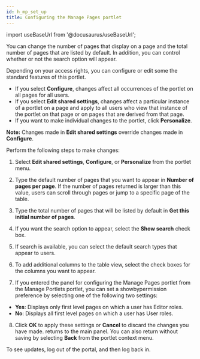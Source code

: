 ```yaml
---
id: h_mp_set_up
title: Configuring the Manage Pages portlet
---
```

import useBaseUrl from '@docusaurus/useBaseUrl';



You can change the number of pages that display on a page and the total number of pages that are listed by default. In addition, you can control whether or not the search option will appear.

Depending on your access rights, you can configure or edit some the standard features of this portlet.

-   If you select **Configure**, changes affect all occurrences of the portlet on all pages for all users.
-   If you select **Edit shared settings**, changes affect a particular instance of a portlet on a page and apply to all users who view that instance of the portlet on that page or on pages that are derived from that page.
-   If you want to make individual changes to the portlet, click **Personalize**.

**Note:** Changes made in **Edit shared settings** override changes made in **Configure**.

Perform the following steps to make changes:

1.  Select **Edit shared settings**, **Configure**, or **Personalize** from the portlet menu.

2.  Type the default number of pages that you want to appear in **Number of pages per page**. If the number of pages returned is larger than this value, users can scroll through pages or jump to a specific page of the table.

3.  Type the total number of pages that will be listed by default in **Get this initial number of pages**.

4.  If you want the search option to appear, select the **Show search** check box.

5.  If search is available, you can select the default search types that appear to users.

6.  To add additional columns to the table view, select the check boxes for the columns you want to appear.

7.  If you entered the panel for configuring the Manage Pages portlet from the Manage Portlets portlet, you can set a showbypermission preference by selecting one of the following two settings:

-   **Yes**: Displays only first level pages on which a user has Editor roles.
-   **No**: Displays all first level pages on which a user has User roles.
8.  Click **OK** to apply these settings or **Cancel** to discard the changes you have made. returns to the main panel. You can also return without saving by selecting **Back** from the portlet context menu.


To see updates, log out of the portal, and then log back in.

